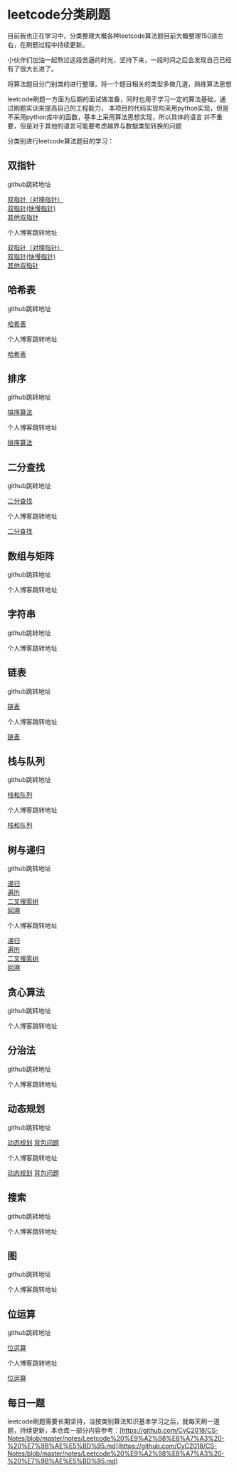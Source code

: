# leetcode分类刷题

目前我也正在学习中，分类整理大概各种leetcode算法题目前大概整理150道左右，在刷题过程中持续更新。

小伙伴们加油一起熬过这段苦逼的时光，坚持下来，一段时间之后会发现自己已经有了很大长进了。

将算法题目分门别类的进行整理，将一个题目相关的类型多做几道，熟练算法思想

leetcode刷题一方面为后期的面试做准备，同时也用于学习一定的算法基础，通过刷题实训来提高自己的工程能力，
本项目的代码实现均采用python实现，但是不采用python库中的函数，基本上采用算法思想实现，所以具体的语言
并不重要，但是对于其他的语言可能要考虑越界与数据类型转换的问题

分类别进行leetcode算法题目的学习：

##  双指针

github跳转地址

[双指针（对撞指针）](https://github.com/lxztju/leetcode-python/blob/master/1%E5%8F%8C%E6%8C%87%E9%92%88/2020-03-01-%E5%8F%8C%E6%8C%87%E9%92%88(%E5%AF%B9%E6%92%9E%E6%8C%87%E9%92%88).md)   
[双指针(快慢指针)](https://github.com/lxztju/leetcode-python/blob/master/1%E5%8F%8C%E6%8C%87%E9%92%88/2020-03-07-%E5%8F%8C%E6%8C%87%E9%92%88(%E5%BF%AB%E6%85%A2%E6%8C%87%E9%92%88).md)   
[其他双指针](https://github.com/lxztju/leetcode-python/blob/master/1%E5%8F%8C%E6%8C%87%E9%92%88/2020-03-15-%E5%85%B6%E4%BB%96%E5%8F%8C%E6%8C%87%E9%92%88.md)  

个人博客跳转地址

[双指针（对撞指针）](https://lxztju.github.io/2020/03/%E5%8F%8C%E6%8C%87%E9%92%88(%E5%AF%B9%E6%92%9E%E6%8C%87%E9%92%88)/)    
[双指针(快慢指针)](https://lxztju.github.io/2020/03/%E5%8F%8C%E6%8C%87%E9%92%88(%E5%BF%AB%E6%85%A2%E6%8C%87%E9%92%88)/)   
[其他双指针](https://lxztju.github.io/2020/03/%E5%85%B6%E4%BB%96%E5%8F%8C%E6%8C%87%E9%92%88/)   

##  哈希表

github跳转地址

[哈希表](https://github.com/lxztju/leetcode-python/blob/master/2%E5%93%88%E5%B8%8C%E8%A1%A8/2020-05-10-%E5%93%88%E5%B8%8C%E8%A1%A8.md) 

个人博客跳转地址

[哈希表](https://lxztju.github.io/2020/05/%E5%93%88%E5%B8%8C%E8%A1%A8/) 

##  排序


github跳转地址

[排序算法](https://github.com/lxztju/leetcode-python/blob/master/3%E6%8E%92%E5%BA%8F/2020-05-17-%E6%8E%92%E5%BA%8F%E7%AE%97%E6%B3%95.md)

个人博客跳转地址

[排序算法](https://lxztju.github.io/2020/05/%E6%8E%92%E5%BA%8F%E7%AE%97%E6%B3%95/)

##  二分查找


github跳转地址

[二分查找](https://github.com/lxztju/leetcode-python/blob/master/4%E4%BA%8C%E5%88%86%E6%9F%A5%E6%89%BE/2020-05-15-%E4%BA%8C%E5%88%86%E6%9F%A5%E6%89%BE.md) 

个人博客跳转地址

[二分查找](https://lxztju.github.io/2020/05/%E4%BA%8C%E5%88%86%E6%9F%A5%E6%89%BE/)

##  数组与矩阵


github跳转地址

[]()

个人博客跳转地址

[]()

##  字符串


github跳转地址

[]()

个人博客跳转地址

[]()

##  链表


github跳转地址

[链表](https://github.com/lxztju/leetcode-python/blob/master/6%E9%93%BE%E8%A1%A8/2020-05-18-%E9%93%BE%E8%A1%A8.md)

个人博客跳转地址

[链表](https://lxztju.github.io/2020/05/%E9%93%BE%E8%A1%A8/)

##  栈与队列

github跳转地址

[栈和队列](https://github.com/lxztju/leetcode-python/blob/master/7%E6%A0%88%E5%92%8C%E9%98%9F%E5%88%97/2020-05-23-%E6%A0%88%E5%92%8C%E9%98%9F%E5%88%97.md)

个人博客跳转地址

[栈和队列](https://lxztju.github.io/2020/05/%E6%A0%88%E5%92%8C%E9%98%9F%E5%88%97/)

##  树与递归


github跳转地址

[递归](https://github.com/lxztju/leetcode-python/blob/master/8%E6%A0%91%E4%B8%8E%E9%80%92%E5%BD%92/2020-03-20-%E9%80%92%E5%BD%92.md)  
[遍历](https://github.com/lxztju/leetcode-python/blob/master/8%E6%A0%91%E4%B8%8E%E9%80%92%E5%BD%92/2020-03-23-%E9%81%8D%E5%8E%86.md)  
[二叉搜索树](https://github.com/lxztju/leetcode-python/blob/master/8%E6%A0%91%E4%B8%8E%E9%80%92%E5%BD%92/2020-04-01-%E4%BA%8C%E5%8F%89%E6%90%9C%E7%B4%A2%E6%A0%91(BST).md)   
[回溯](https://github.com/lxztju/leetcode-python/blob/master/8%E6%A0%91%E4%B8%8E%E9%80%92%E5%BD%92/2020-04-15-%E5%9B%9E%E6%BA%AF.md)   

个人博客跳转地址

[递归](https://lxztju.github.io/2020/03/%E9%80%92%E5%BD%92/)  
[遍历](https://lxztju.github.io/2020/03/%E9%81%8D%E5%8E%86/)  
[二叉搜索树](https://lxztju.github.io/2020/04/%E4%BA%8C%E5%8F%89%E6%90%9C%E7%B4%A2%E6%A0%91(BST)/)  
[回溯](https://lxztju.github.io/2020/04/%E5%9B%9E%E6%BA%AF/)  


##  贪心算法


github跳转地址

[]()

个人博客跳转地址

[]()

##  分治法


github跳转地址

[]()

个人博客跳转地址

[]()

##  动态规划


github跳转地址

[动态规划](https://github.com/lxztju/leetcode-python/blob/master/11%E5%8A%A8%E6%80%81%E8%A7%84%E5%88%92/2020-04-30-%E5%8A%A8%E6%80%81%E8%A7%84%E5%88%92.md)
[背包问题](https://github.com/lxztju/leetcode-python/blob/master/11%E5%8A%A8%E6%80%81%E8%A7%84%E5%88%92/2020-05-05-%E5%8A%A8%E6%80%81%E8%A7%84%E5%88%92-%E8%83%8C%E5%8C%85%E9%97%AE%E9%A2%98.md)

个人博客跳转地址

[动态规划](https://lxztju.github.io/2020/04/%E5%8A%A8%E6%80%81%E8%A7%84%E5%88%92/)
[背包问题](https://lxztju.github.io/2020/05/%E5%8A%A8%E6%80%81%E8%A7%84%E5%88%92-%E8%83%8C%E5%8C%85%E9%97%AE%E9%A2%98/)

##  搜索


github跳转地址

[]()

个人博客跳转地址

[]()

##  图


github跳转地址

[]()

个人博客跳转地址

[]()

##  位运算


github跳转地址

[位运算](https://github.com/lxztju/leetcode-python/tree/master/14%E4%BD%8D%E8%BF%90%E7%AE%97)

个人博客跳转地址

[位运算](https://lxztju.github.io/2020/06/%E4%BD%8D%E8%BF%90%E7%AE%97/)

##  每日一题

leetcode刷题需要长期坚持，当按类别算法知识基本学习之后，就每天刷一道题，持续更新，本仓库一部分内容参考：[https://github.com/CyC2018/CS-Notes/blob/master/notes/Leetcode%20%E9%A2%98%E8%A7%A3%20-%20%E7%9B%AE%E5%BD%95.md](https://github.com/CyC2018/CS-Notes/blob/master/notes/Leetcode%20%E9%A2%98%E8%A7%A3%20-%20%E7%9B%AE%E5%BD%95.md)